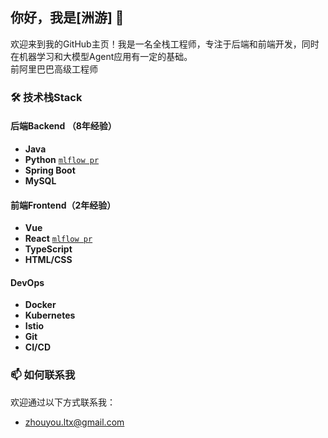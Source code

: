 ## 你好，我是[洲游] 👋

欢迎来到我的GitHub主页！我是一名全栈工程师，专注于后端和前端开发，同时在机器学习和大模型Agent应用有一定的基础。  
前阿里巴巴高级工程师  


### 🛠️ 技术栈Stack

#### 后端Backend （8年经验）
- **Java**
- **Python**  [`mlflow pr`](https://github.com/mlflow/mlflow/pull/11996)
- **Spring Boot**
- **MySQL**


#### 前端Frontend（2年经验）
- **Vue**
- **React**     [`mlflow pr`](https://github.com/mlflow/mlflow/pull/11996)
- **TypeScript**
- **HTML/CSS**

#### DevOps
- **Docker**
- **Kubernetes**
- **Istio**
- **Git**
- **CI/CD**

### 📫 如何联系我

欢迎通过以下方式联系我：
- [zhouyou.ltx@gmail.com](mailto:zhouyou.ltx@gmail.com)


